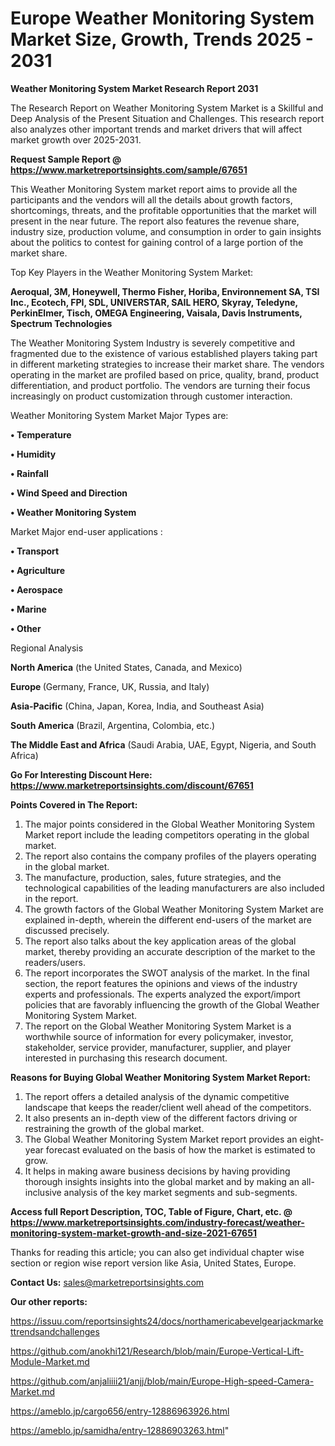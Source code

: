 # Europe Weather Monitoring System Market Size, Growth, Trends 2025 - 2031

<strong>Weather Monitoring System Market Research Report 2031</strong>

The Research Report on Weather Monitoring System Market is a Skillful and Deep Analysis of the Present Situation and Challenges. This research report also analyzes other important trends and market drivers that will affect market growth over 2025-2031.

<strong>Request Sample Report @ <a href=https://www.marketreportsinsights.com/sample/67651>https://www.marketreportsinsights.com/sample/67651</a></strong>

This Weather Monitoring System market report aims to provide all the participants and the vendors will all the details about growth factors, shortcomings, threats, and the profitable opportunities that the market will present in the near future. The report also features the revenue share, industry size, production volume, and consumption in order to gain insights about the politics to contest for gaining control of a large portion of the market share.

Top Key Players in the Weather Monitoring System Market:

<strong>Aeroqual, 3M, Honeywell, Thermo Fisher, Horiba, Environnement SA, TSI Inc., Ecotech, FPI, SDL, UNIVERSTAR, SAIL HERO, Skyray, Teledyne, PerkinElmer, Tisch, OMEGA Engineering, Vaisala, Davis Instruments, Spectrum Technologies</strong>

The Weather Monitoring System Industry is severely competitive and fragmented due to the existence of various established players taking part in different marketing strategies to increase their market share. The vendors operating in the market are profiled based on price, quality, brand, product differentiation, and product portfolio. The vendors are turning their focus increasingly on product customization through customer interaction.

Weather Monitoring System Market Major Types are:

<strong>• Temperature

• Humidity

• Rainfall

• Wind Speed and Direction

• Weather Monitoring System</strong>

Market Major end-user applications :

<strong>• Transport

• Agriculture

• Aerospace

• Marine

• Other</strong>

Regional Analysis

</u><strong><b>North America</b></strong> (the United States, Canada, and Mexico)

<strong><b>Europe </b></strong>(Germany, France, UK, Russia, and Italy)

<strong><b>Asia-Pacific</b></strong> (China, Japan, Korea, India, and Southeast Asia)

<strong><b>South America</b></strong> (Brazil, Argentina, Colombia, etc.)

<strong><b>The Middle East and Africa</b></strong> (Saudi Arabia, UAE, Egypt, Nigeria, and South Africa)

<strong>Go For Interesting Discount Here: <a href=https://www.marketreportsinsights.com/discount/67651>https://www.marketreportsinsights.com/discount/67651</a></strong>

<strong>Points Covered in The Report:</strong>
<ol>
  <li>The major points considered in the Global Weather Monitoring System Market report include the leading competitors operating in the global market.</li>
  <li>The report also contains the company profiles of the players operating in the global market.</li>
  <li>The manufacture, production, sales, future strategies, and the technological capabilities of the leading manufacturers are also included in the report.</li>
  <li>The growth factors of the Global Weather Monitoring System Market are explained in-depth, wherein the different end-users of the market are discussed precisely.</li>
  <li>The report also talks about the key application areas of the global market, thereby providing an accurate description of the market to the readers/users.</li>
  <li>The report incorporates the SWOT analysis of the market. In the final section, the report features the opinions and views of the industry experts and professionals. The experts analyzed the export/import policies that are favorably influencing the growth of the Global Weather Monitoring System Market.</li>
  <li>The report on the Global Weather Monitoring System Market is a worthwhile source of information for every policymaker, investor, stakeholder, service provider, manufacturer, supplier, and player interested in purchasing this research document.</li>
</ol>
<strong>Reasons for Buying Global Weather Monitoring System Market Report:</strong>

<ol>
  <li>The report offers a detailed analysis of the dynamic competitive landscape that keeps the reader/client well ahead of the competitors.</li>
  <li>It also presents an in-depth view of the different factors driving or restraining the growth of the global market.</li>
  <li>The Global Weather Monitoring System Market report provides an eight-year forecast evaluated on the basis of how the market is estimated to grow.</li>
  <li>It helps in making aware business decisions by having providing thorough insights insights into the global market and by making an all-inclusive analysis of the key market segments and sub-segments.</li>
</ol>
<strong>Access full Report Description, TOC, Table of Figure, Chart, etc. @ <a href=https://www.marketreportsinsights.com/industry-forecast/weather-monitoring-system-market-growth-and-size-2021-67651>https://www.marketreportsinsights.com/industry-forecast/weather-monitoring-system-market-growth-and-size-2021-67651</a></strong>


Thanks for reading this article; you can also get individual chapter wise section or region wise report version like Asia, United States, Europe.

<strong>Contact Us:</strong>
sales@marketreportsinsights.com

<strong>Our other reports:</strong>

<a href=https://issuu.com/reportsinsights24/docs/northamericabevelgearjackmarkettrendsandchallenges>https://issuu.com/reportsinsights24/docs/northamericabevelgearjackmarkettrendsandchallenges</a>

<a href=https://github.com/anokhi121/Research/blob/main/Europe-Vertical-Lift-Module-Market.md>https://github.com/anokhi121/Research/blob/main/Europe-Vertical-Lift-Module-Market.md</a>

<a href=https://github.com/anjaliiii21/anjj/blob/main/Europe-High-speed-Camera-Market.md>https://github.com/anjaliiii21/anjj/blob/main/Europe-High-speed-Camera-Market.md</a>

<a href=https://ameblo.jp/cargo656/entry-12886963926.html>https://ameblo.jp/cargo656/entry-12886963926.html</a>

<a href=https://ameblo.jp/samidha/entry-12886903263.html>https://ameblo.jp/samidha/entry-12886903263.html</a>"

